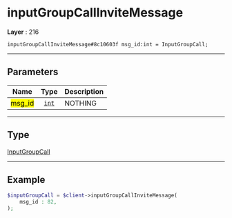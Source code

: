 # inputGroupCallInviteMessage

**Layer** : 216

```tl
inputGroupCallInviteMessage#8c10603f msg_id:int = InputGroupCall;
```

---

## Parameters

| Name | Type | Description |
| :---: | :---: | :--- |
| <mark>msg_id</mark> | [`int`](type/int) | NOTHING |

---

## Type

[InputGroupCall](type/InputGroupCall)

---

## Example

```php
$inputGroupCall = $client->inputGroupCallInviteMessage(
	msg_id : 82,
);
```